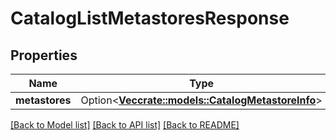 # CatalogListMetastoresResponse

## Properties

Name | Type | Description | Notes
------------ | ------------- | ------------- | -------------
**metastores** | Option<[**Vec<crate::models::CatalogMetastoreInfo>**](CatalogMetastoreInfo.md)> |  | [optional]

[[Back to Model list]](../README.md#documentation-for-models) [[Back to API list]](../README.md#documentation-for-api-endpoints) [[Back to README]](../README.md)


